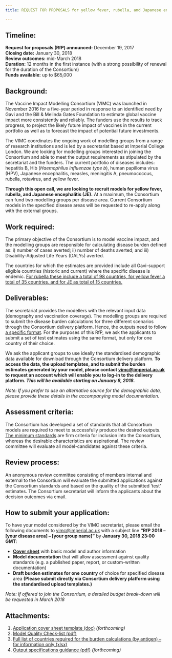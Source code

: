 ```yaml
---
title: REQUEST FOR PROPOSALS for yellow fever, rubella, and Japanese encephalitis - closing date - January 30, 2018

---
```


## Timeline:   

**Request for proposals (RfP) announced:** December 19, 2017    
**Closing date:** January 30, 2018    
**Review outcomes:** mid-March 2018    
**Duration:** 12 months in the first instance (with a strong possibility of renewal for the duration of the Consortium)     
**Funds available:** up to $65,000       

## Background:

The Vaccine Impact Modelling Consortium (VIMC) was launched in November 2016 for a five-year period in response to an identified need by Gavi and the Bill & Melinda Gates Foundation to estimate global vaccine impact more consistently and reliably. The funders use the results to track progress, to project the likely future impact of vaccines in the current portfolio as well as to forecast the impact of potential future investments. 

The VIMC coordinates the ongoing work of modelling groups from a range of research institutions and is led by a secretariat based at Imperial College London. We are looking for modelling groups interested in joining the Consortium and able to meet the output requirements as stipulated by the secretariat and the funders. The current portfolio of diseases includes: hepatitis B, Hib (_Haemophilus influenzae type b_), human papilloma virus (HPV), Japanese encephalitis, measles, meningitis A, pneumococcus, rubella, rotavirus, and yellow fever.

**Through this open call, we are looking to recruit models for yellow fever, rubella, and Japanese encephalitis (JE).** At a maximum, the Consortium can fund two modelling groups per disease area. Current Consortium models in the specified disease areas will be requested to re-apply along with the external groups.

## Work required:

The primary objective of the Consortium is to model vaccine impact, and the modelling groups are responsible for calculating disease burden defined as: i) number of cases averted; ii) number of deaths averted; and iii) Disability-Adjusted Life Years (DALYs) averted. 

The countries for which the estimates are provided include all Gavi-support eligible countries (historic and current) where the specific disease is endemic. [For rubella these include a total of 98 countries, for yellow fever a total of 35 countries, and for JE as total of 15 countries.](/resources/yf_rubella_je_countries.xlsx) 

## Deliverables: 

The secretariat provides the modellers with the relevant input data (demography and vaccination coverage). The modelling groups are required to submit the disease burden calculations for three different scenarios through the Consortium delivery platform. Hence, the outputs need to follow [a specific format](). For the purposes of this RfP, we ask the applicants to submit a set of test estimates using the same format, but only for one country of their choice. 

We ask the applicant groups to use ideally the standardised demographic data available for download through the Consortium delivery platform. **To access the data, the upload templates, and to submit the burden estimates generated by your model, please contact vimc@imperial.ac.uk to request an account which will enable you to log-in to the delivery platform. _This will be available starting on January 8, 2018._**

_Note: If you prefer to use an alternative source for the demographic data, please provide these details in the accompanying model documentation._

## Assessment criteria:   

The Consortium has developed a set of standards that all Consortium models are required to meet to successfully produce the desired outputs. [The minimum standards](/resources/VIMC_model_standards.pdf) are firm criteria for inclusion into the Consortium, whereas the desirable characteristics are aspirational. The review committee will evaluate all model-candidates against these criteria.    

## Review process:    

An anonymous review committee consisting of members internal and external to the Consortium will evaluate the submitted applications against the Consortium standards and based on the quality of the submitted ‘test’ estimates. The Consortium secretariat will inform the applicants about the decision outcomes via email. 

## How to submit your application:    
 
To have your model considered by the VIMC secretariat, please email the following documents to vimc@imperial.ac.uk with a subject line **“RfP 2018 – [your disease area] – [your group name]”** by **January 30, 2018 23:00 GMT**:

- [**Cover sheet**]() with basic model and author information  
- **Model documentation** that will allow assessment against quality standards (e.g. a published paper, report, or custom-written documentation)    
- **Draft burden estimates for one country** of choice for specified disease area **(Please submit directly via Consortium delivery platform using the standardised upload templates.)**        

_Note: If offered to join the Consortium, a detailed budget break-down will be requested in March 2018_

## Attachments:   
1.	[Application cover sheet template (doc)]() _(forthcoming)_
2.	[Model Quality Check-list (pdf)](/resources/VIMC_model_standards.pdf)
3.	[Full list of countries required for the burden calculations (by antigen) – for information only (xlsx)](/resources/yf_rubella_je_countries.xlsx)
4.	[Output specifications guidance (pdf)]() _(forthcoming)_   

